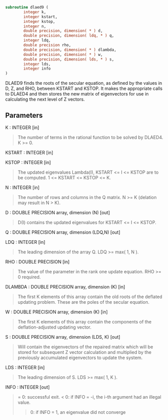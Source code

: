 ```fortran
subroutine dlaed9 (
        integer k,
        integer kstart,
        integer kstop,
        integer n,
        double precision, dimension( * ) d,
        double precision, dimension( ldq, * ) q,
        integer ldq,
        double precision rho,
        double precision, dimension( * ) dlambda,
        double precision, dimension( * ) w,
        double precision, dimension( lds, * ) s,
        integer lds,
        integer info
)
```

DLAED9 finds the roots of the secular equation, as defined by the
values in D, Z, and RHO, between KSTART and KSTOP.  It makes the
appropriate calls to DLAED4 and then stores the new matrix of
eigenvectors for use in calculating the next level of Z vectors.

## Parameters
K : INTEGER [in]
> The number of terms in the rational function to be solved by
> DLAED4.  K >= 0.

KSTART : INTEGER [in]

KSTOP : INTEGER [in]
> The updated eigenvalues Lambda(I), KSTART <= I <= KSTOP
> are to be computed.  1 <= KSTART <= KSTOP <= K.

N : INTEGER [in]
> The number of rows and columns in the Q matrix.
> N >= K (delation may result in N > K).

D : DOUBLE PRECISION array, dimension (N) [out]
> D(I) contains the updated eigenvalues
> for KSTART <= I <= KSTOP.

Q : DOUBLE PRECISION array, dimension (LDQ,N) [out]

LDQ : INTEGER [in]
> The leading dimension of the array Q.  LDQ >= max( 1, N ).

RHO : DOUBLE PRECISION [in]
> The value of the parameter in the rank one update equation.
> RHO >= 0 required.

DLAMBDA : DOUBLE PRECISION array, dimension (K) [in]
> The first K elements of this array contain the old roots
> of the deflated updating problem.  These are the poles
> of the secular equation.

W : DOUBLE PRECISION array, dimension (K) [in]
> The first K elements of this array contain the components
> of the deflation-adjusted updating vector.

S : DOUBLE PRECISION array, dimension (LDS, K) [out]
> Will contain the eigenvectors of the repaired matrix which
> will be stored for subsequent Z vector calculation and
> multiplied by the previously accumulated eigenvectors
> to update the system.

LDS : INTEGER [in]
> The leading dimension of S.  LDS >= max( 1, K ).

INFO : INTEGER [out]
> = 0:  successful exit.
> < 0:  if INFO = -i, the i-th argument had an illegal value.
> > 0:  if INFO = 1, an eigenvalue did not converge
